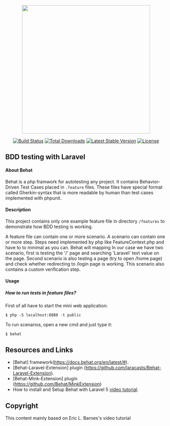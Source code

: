 <p align="center"><a href="https://laravel.com" target="_blank"><img src="https://raw.githubusercontent.com/laravel/art/master/logo-lockup/5%20SVG/2%20CMYK/1%20Full%20Color/laravel-logolockup-cmyk-red.svg" width="400"></a></p>

<p align="center">
<a href="https://travis-ci.org/laravel/framework"><img src="https://travis-ci.org/laravel/framework.svg" alt="Build Status"></a>
<a href="https://packagist.org/packages/laravel/framework"><img src="https://poser.pugx.org/laravel/framework/d/total.svg" alt="Total Downloads"></a>
<a href="https://packagist.org/packages/laravel/framework"><img src="https://poser.pugx.org/laravel/framework/v/stable.svg" alt="Latest Stable Version"></a>
<a href="https://packagist.org/packages/laravel/framework"><img src="https://poser.pugx.org/laravel/framework/license.svg" alt="License"></a>
</p>

## BDD testing with Laravel

<h4>About Behat</h4>
Behat is a php framwork for autotesting any project. It contains Behavior-Driven Test Cases placed in <code>.feature</code> files. These files have special format called Gherkin-syntax that is more readable by human than test cases implemented with phpunit.

<h4>Description</h4>
This project contains only one example feature file in directory <code>/features</code> 
to demonstrate how BDD testing is working. 

A feature file can contain one or more scenario. A scenario can contain one or more step.
Steps need implemented by php like FeatureContext.php and have to to minimal as you can. Behat will mapping 
In our case we have two scenario, first is testing the '/' page and searching 'Laravel' text value on the page.
Second scenario is also testing a page (try to open /home page) and check whether redirecting to /login page is working.
This scenario also contains a custom verification step.

<h4>Usage</h4>

<h5>How to run tests in feature files?</h5>

First of all have to start the mini web application:

<code>$ php -S localhost:8888 -t public</code>

To run scenarios, open a new cmd and just type it:

<code>$ behat</code>


## Resources and Links

- [Behat] framework(https://docs.behat.org/en/latest/#).
- [Behat-Laravel-Extension] plugin (https://github.com/laracasts/Behat-Laravel-Extension).
- [Behat-Mink-Extension] plugin (https://github.com/Behat/MinkExtension)
- How to install and Setup Behat with Laravel 5 [video tutorial](https://laravel-news.com/install-setup-behat-laravel-5).

## Copyright
This content mainly based on Eric L. Barnes's video tutorial
